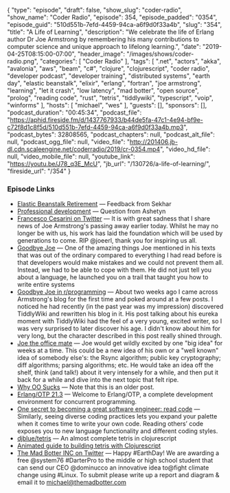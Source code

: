 {
  "type": "episode",
  "draft": false,
  "show_slug": "coder-radio",
  "show_name": "Coder Radio",
  "episode": 354,
  "episode_padded": "0354",
  "episode_guid": "510d551b-7efd-4459-94ca-a6f9d0f33a4b",
  "slug": "354",
  "title": "A Life of Learning",
  "description": "We celebrate the life of Erlang author Dr Joe Armstrong by remembering his many contributions to computer science and unique approach to lifelong learning.",
  "date": "2019-04-25T08:15:00-07:00",
  "header_image": "/images/shows/coder-radio.png",
  "categories": [
    "Coder Radio"
  ],
  "tags": [
    ".net",
    "actors",
    "akka",
    "avalonia",
    "aws",
    "beam",
    "c#",
    "clojure",
    "clojurescript",
    "coder radio",
    "developer podcast",
    "developer training",
    "distributed systems",
    "earth day",
    "elastic beanstalk",
    "elixir",
    "erlang",
    "fortran",
    "joe armstrong",
    "learning",
    "let it crash",
    "low latency",
    "mad botter",
    "open source",
    "prolog",
    "reading code",
    "rust",
    "tetris",
    "tiddlywiki",
    "typescript",
    "voip",
    "winforms"
  ],
  "hosts": [
    "michael",
    "wes"
  ],
  "guests": [],
  "sponsors": [],
  "podcast_duration": "00:45:34",
  "podcast_file": "https://aphid.fireside.fm/d/1437767933/b44de5fa-47c1-4e94-bf9e-c72f8d1c8f5d/510d551b-7efd-4459-94ca-a6f9d0f33a4b.mp3",
  "podcast_bytes": 32808565,
  "podcast_chapters": null,
  "podcast_alt_file": null,
  "podcast_ogg_file": null,
  "video_file": "http://201406.jb-dl.cdn.scaleengine.net/coderradio/2019/cr-0354.mp4",
  "video_hd_file": null,
  "video_mobile_file": null,
  "youtube_link": "https://youtu.be/J78_q3E_McU",
  "jb_url": "/130726/a-life-of-learning/",
  "fireside_url": "/354"
}


### Episode Links

  * [Elastic Beanstalk Retirement](https://slexy.org/view/s2ZvdCkn0y "Elastic Beanstalk Retirement") — Feedback from Sekhar
  * [Professional development](https://slexy.org/view/s2IKIEF2wH "Professional development") — Question from Ashetyn
  * [Francesco Cesarini on Twitter](https://twitter.com/FrancescoC/status/1119596234166218754 "Francesco Cesarini on Twitter") — It is with great sadness that I share news of Joe Armstrong's passing away earlier today. Whilst he may no longer be with us, his work has laid the foundation which will be used by generations to come. RIP @joeerl, thank you for inspiring us all.
  * [Goodbye Joe](https://ferd.ca/goodbye-joe.html "Goodbye Joe") — One of the amazing things Joe mentioned in his texts that was out of the ordinary compared to everything I had read before is that developers would make mistakes and we could not prevent them all. Instead, we had to be able to cope with them. He did not just tell you about a language, he launched you on a trail that taught you how to write entire systems
  * [Goodbye Joe in r/programming](https://www.reddit.com/r/programming/comments/bfldd9/goodbye_joe/elf7i1v/ "Goodbye Joe in r/programming") — About two weeks ago I came across Armstrong's blog for the first time and poked around at a few posts. I noticed he had recently (in the past year was my impression) discovered TiddlyWiki and rewritten his blog in it. His post talking about his eureka moment with TiddlyWiki had the feel of a very young, excited writer, so I was very surprised to later discover his age. I didn't know about him for very long, but the character described in this post really shined through.
  * [Joe the office mate](https://github.com/lukego/blog/issues/32 "Joe the office mate") — Joe would get wildly excited by one "big idea" for weeks at a time. This could be a new idea of his own or a "well known" idea of somebody else's: the Rsync algorithm; public key cryptography; diff algorithms; parsing algorithms; etc. He would take an idea off the shelf, think (and talk!) about it very intensely for a while, and then put it back for a while and dive into the next topic that felt ripe.
  * [Why OO Sucks](http://www.cs.otago.ac.nz/staffpriv/ok/Joe-Hates-OO.htm "Why OO Sucks") — Note that this is an older post.
  * [Erlang/OTP 21.3](http://erlang.org/doc/ "Erlang/OTP 21.3") — Welcome to Erlang/OTP, a complete development environment for concurrent programming.
  * [One secret to becoming a great software engineer: read code](https://hackernoon.com/one-secret-to-becoming-a-great-software-engineer-read-code-467e31f243b0 "One secret to becoming a great software engineer: read code") — Similarly, seeing diverse coding practices lets you expand your palette when it comes time to write your own code. Reading others’ code exposes you to new language functionality and different coding styles. 
  * [djblue/tetris](https://github.com/djblue/tetris "djblue/tetris") — An almost complete tetris in clojurescript
  * [Animated guide to building tetris with Clojurescript](https://shaunlebron.github.io/t3tr0s-slides/#0 "Animated guide to building tetris with Clojurescript")
  * [The Mad Botter INC on Twitter](https://twitter.com/themadbotterinc/status/1120375364004528128?s=21 "The Mad Botter INC on Twitter") — Happy #EarthDay! We are awarding a free @system76 #DarterPro to the middle or high school student that can send our CEO @dominucco an innovative idea to@fight climate change using #Linux. To submit please write up a report and diagram & email it to michael@themadbotter.com


